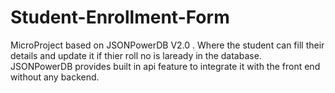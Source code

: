 # Student-Enrollment-Form
MicroProject based on JSONPowerDB V2.0 . Where the student can fill their details and update it if thier roll no is laready in the database. JSONPowerDB provides built in api feature to integrate it with the front end without any backend.
